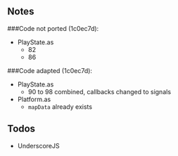 ## Notes

###Code not ported (1c0ec7d):

- PlayState.as
  - 82
  - 86

###Code adapted (1c0ec7d):

- PlayState.as
  - 90 to 98 combined, callbacks changed to signals
- Platform.as
  - `mapData` already exists

## Todos

+ UnderscoreJS
